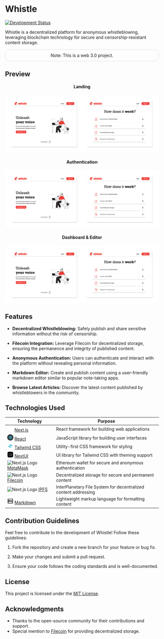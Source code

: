# Whistle

[![Development Status](https://img.shields.io/badge/status-in%20development-orange)](https://github.com/eshan-b/whistle)

Whistle is a decentralized platform for anonymous whistleblowing, leveraging blockchain technology for secure and censorship-resistant content storage.

<div align="center" style="border: 1px solid #ddd; border-radius: 15px; padding: 10px; margin-bottom: 20px;">
Note: This is a web 3.0 project.
</div>

## Preview

<div align="center"><h4>Landing</h4></div>
<img src="./images/screenshots/landing.png">

<div align="center"><h4>Authentication</h4></div>
<img src="./images/screenshots/landing.png">

<div align="center"><h4>Dashboard & Editor</h4></div>
<img src="./images/screenshots/landing.png">

## Features

-   **Decentralized Whistleblowing:** Safely publish and share sensitive information without the risk of censorship.

-   **Filecoin Integration:** Leverage Filecoin for decentralized storage, ensuring the permanence and integrity of published content.

-   **Anonymous Authentication:** Users can authenticate and interact with the platform without revealing personal information.

-   **Markdown Editor:** Create and publish content using a user-friendly markdown editor similar to popular note-taking apps.

-   **Browse Latest Articles:** Discover the latest content published by whistleblowers in the community.

## Technologies Used

<!-- prettier-ignore -->
| Technology | Purpose |
|------------|---------|
| <img src="./images/nextjs-logo.png" alt="Next.js Logo" height="20" width="20"/> [Next.js](https://nextjs.org/) | React framework for building web applications |
| <img src="./images/react-logo.png" alt="Next.js Logo" height="20" width="20"/> [React](https://reactjs.org/) | JavaScript library for building user interfaces |
| <img src="./images/tailwindcss-logo.png" alt="Next.js Logo" height="20" width="20"/> [Tailwind CSS](https://tailwindcss.com/) | Utility-first CSS framework for styling |
| <img src="./images/nextUI-logo.png" alt="NextUI Logo" height="20" width="20"/> [NextUI](https://nextui.org/) | UI library for Tailwind CSS with theming support |
| <img src="https://upload.wikimedia.org/wikipedia/commons/thumb/3/36/MetaMask_Fox.svg/2048px-MetaMask_Fox.svg.png" alt="Next.js Logo" height="20" width="20"/> [MetaMask](https://metamask.io/) | Ethereum wallet for secure and anonymous authentication |
| <img src="https://upload.wikimedia.org/wikipedia/commons/thumb/4/4b/Filecoin.svg/1200px-Filecoin.svg.png" alt="Next.js Logo" height="20" width="20"/> [Filecoin](https://filecoin.io/) | Decentralized storage for secure and permanent content |
| <img src="https://upload.wikimedia.org/wikipedia/commons/1/18/Ipfs-logo-1024-ice-text.png" alt="Next.js Logo" height="20" width="20"/> [IPFS](https://ipfs.io/) | InterPlanetary File System for decentralized content addressing |
| <img src="./images/markdown-logo.png" alt="Next.js Logo" height="20" width="20"/> [Markdown](https://www.markdownguide.org/) | Lightweight markup language for formatting content |

## Contribution Guidelines

Feel free to contribute to the development of Whistle! Follow these guidelines:

1. Fork the repository and create a new branch for your feature or bug fix.

2. Make your changes and submit a pull request.

3. Ensure your code follows the coding standards and is well-documented.

## License

This project is licensed under the [MIT License](LICENSE).

## Acknowledgments

-   Thanks to the open-source community for their contributions and support.
-   Special mention to [Filecoin](https://filecoin.io/) for providing decentralized storage.
